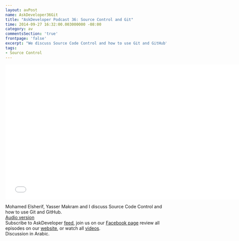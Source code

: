 ```yaml
---
layout: avPost
name: AskDeveloper36Git
title: "AskDeveloper Podcast 36: Source Control and Git"
time: 2014-09-27 16:32:00.003000000 -08:00
category: av
commentsSection: 'true'
frontpage: 'false'
excerpt: "We discuss Source Code Control and how to use Git and GitHub"
tags: 
- Source Control
---
```


<iframe width="750" height="422" src="//www.youtube.com/embed/u5D--Mgw1M0" frameborder="0" allowfullscreen></iframe>

Mohamed Elsherif, Yasser Makram and I discuss Source Code Control and how to use Git and GitHub.  
[Audio version](https://soundcloud.com/askdeveloper/ep36-source-control-and-git)  
Subscribe to AskDeveloper [feed](http://feeds.feedburner.com/Askdeveloper), join us on our [Facebook page](https://www.facebook.com/askdeveloper) review all episodes on our [website](http://www.askdeveloper.com/), or watch all [videos](https://www.youtube.com/user/bashmohandes/).  
Discussion in Arabic.  
